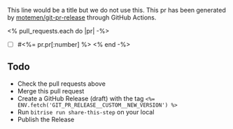 This line would be a title but we do not use this.
<evaluated-template>
This pr has been generated by [motemen/git-pr-release](https://github.com/motemen/git-pr-release) through GitHub Actions.

<% pull_requests.each do |pr| -%>
- [ ] #<%= pr.pr[:number] %>
<% end -%>

## Todo

- Check the pull requests above
- Merge this pull request
- Create a GitHub Release (draft) with the tag `<%= ENV.fetch('GIT_PR_RELEASE__CUSTOM__NEW_VERSION') %>`
- Run `bitrise run share-this-step` on your local
- Publish the Release
</evaluated-template>